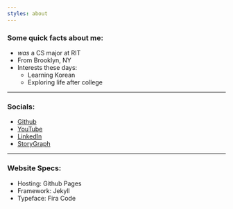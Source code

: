```yaml
---
styles: about
---
```


<!-- <div id="about-selfie">
    <img src="/assets/images/selfie.jpg">
</div> -->

### Some quick facts about me:
- *was* a CS major at RIT
- From Brooklyn, NY
- Interests these days:
    - Learning Korean
    - Exploring life after college

---

### Socials:
- [Github](https://github.com/brainuser5705)
- [YouTube](https://www.youtube.com/@brainuser5705)
- [LinkedIn](https://www.linkedin.com/in/ashley-liew-ab1124221/)
- [StoryGraph](https://app.thestorygraph.com/profile/brainuser5705)

---

### Website Specs:
- Hosting: Github Pages
- Framework: Jekyll
- Typeface: Fira Code